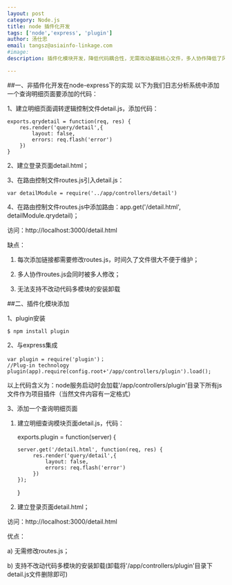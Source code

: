 ```yaml
---              
layout: post
category: Node.js
title: node 插件化开发
tags: ['node','express', 'plugin']
author: 汤仕忠
email: tangsz@asiainfo-linkage.com
#image:
description: 插件化模块开发，降低代码耦合性，无需改动基础核心文件，多人协作降低了风险，无需改动代码支持多模块的安装卸载。

--- 
```

##一、非插件化开发在node-express下的实现
以下为我们日志分析系统中添加一个查询明细页面要添加的代码：

1、建立明细页面调转逻辑控制文件detail.js，添加代码：
	
	exports.qrydetail = function(req, res) {
		res.render('query/detail',{
		    layout: false,
			errors: req.flash('error') 
		})
	}
2、建立登录页面detail.html；

3、在路由控制文件routes.js引入detail.js：

	var detailModule = require('../app/controllers/detail')

4、在路由控制文件routes.js中添加路由：app.get('/detail.html',       detailModule.qrydetail)；

访问：http://localhost:3000/detail.html

缺点：

1) 每次添加链接都需要修改routes.js，时间久了文件很大不便于维护；

2) 多人协作routes.js会同时被多人修改；

3) 无法支持不改动代码多模块的安装卸载

##二、插件化模块添加

1、plugin安装

	$ npm install plugin

2、与express集成

	var plugin = require('plugin')；
	//Plug-in technology    
    plugin(app).require(config.root+'/app/controllers/plugin').load();

以上代码含义为：node服务启动时会加载'/app/controllers/plugin'目录下所有js文件作为项目插件（当然文件内容有一定格式）

3、添加一个查询明细页面

1) 建立明细查询模块页面detail.js，代码：
	
	exports.plugin = function(server) {

	   server.get('/detail.html', function(req, res) { 
	        res.render('query/detail',{
			    layout: false,
				errors: req.flash('error') 
			})   	              
	   });
	}
	  

2) 建立登录页面detail.html；


访问：http://localhost:3000/detail.html

优点：

a) 无需修改routes.js；

b) 支持不改动代码多模块的安装卸载(卸载将'/app/controllers/plugin'目录下detail.js文件删除即可)